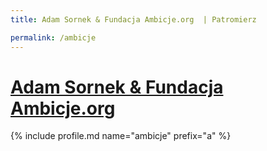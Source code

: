```yaml
---
title: Adam Sornek & Fundacja Ambicje.org  | Patromierz

permalink: /ambicje
---
```


# [Adam Sornek & Fundacja Ambicje.org ](https://patronite.pl/ambicje)

{% include profile.md name="ambicje" prefix="a" %}
